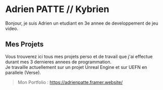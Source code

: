 # Adrien PATTE // Kybrien
Bonjour, je suis Adrien un etudiant en 3e annee de developpement de jeu video.   

## Mes Projets
Vous trouverez ici tous mes projets perso et de travail que j'ai effectue durant mes 3 dernieres annees de programmation.    
Je travaille actuellement sur un projet Unreal Engine et sur UEFN en parallele (Verse).   
> Mon Portfolio : https://adrienpatte.framer.website/






<!--
**Kybrien/Kybrien** is a ✨ _special_ ✨ repository because its `README.md` (this file) appears on your GitHub profile.

Here are some ideas to get you started:

- 🔭 I’m currently working on ...
- 🌱 I’m currently learning ...
- 👯 I’m looking to collaborate on ...
- 🤔 I’m looking for help with ...
- 💬 Ask me about ...
- 📫 How to reach me: ...
- 😄 Pronouns: ...
- ⚡ Fun fact: ...
-->
